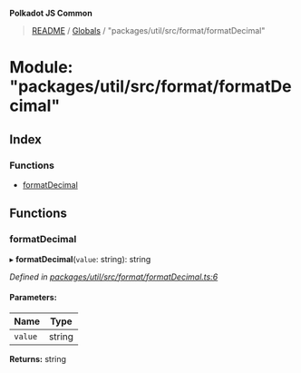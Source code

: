 **Polkadot JS Common**

> [README](../README.md) / [Globals](../globals.md) / "packages/util/src/format/formatDecimal"

# Module: "packages/util/src/format/formatDecimal"

## Index

### Functions

* [formatDecimal](_packages_util_src_format_formatdecimal_.md#formatdecimal)

## Functions

### formatDecimal

▸ **formatDecimal**(`value`: string): string

*Defined in [packages/util/src/format/formatDecimal.ts:6](https://github.com/polkadot-js/common/blob/ce964d2f/packages/util/src/format/formatDecimal.ts#L6)*

#### Parameters:

Name | Type |
------ | ------ |
`value` | string |

**Returns:** string
